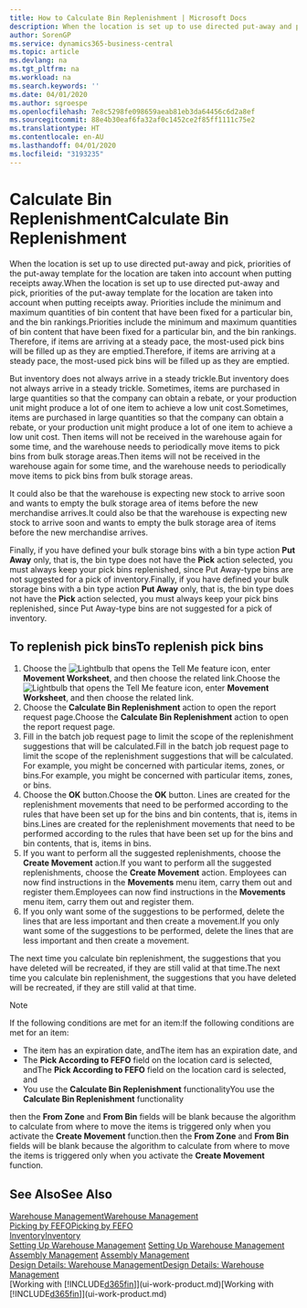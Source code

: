 ```yaml
---
title: How to Calculate Bin Replenishment | Microsoft Docs
description: When the location is set up to use directed put-away and pick, priorities of the put-away template for the location are taken into account when putting receipts away.
author: SorenGP
ms.service: dynamics365-business-central
ms.topic: article
ms.devlang: na
ms.tgt_pltfrm: na
ms.workload: na
ms.search.keywords: ''
ms.date: 04/01/2020
ms.author: sgroespe
ms.openlocfilehash: 7e8c5298fe098659aeab81eb3da64456c6d2a8ef
ms.sourcegitcommit: 88e4b30eaf6fa32af0c1452ce2f85ff1111c75e2
ms.translationtype: HT
ms.contentlocale: en-AU
ms.lasthandoff: 04/01/2020
ms.locfileid: "3193235"
---
```

# <a name="calculate-bin-replenishment"></a><span data-ttu-id="f6671-103">Calculate Bin Replenishment</span><span class="sxs-lookup"><span data-stu-id="f6671-103">Calculate Bin Replenishment</span></span>
<span data-ttu-id="f6671-104">When the location is set up to use directed put-away and pick, priorities of the put-away template for the location are taken into account when putting receipts away.</span><span class="sxs-lookup"><span data-stu-id="f6671-104">When the location is set up to use directed put-away and pick, priorities of the put-away template for the location are taken into account when putting receipts away.</span></span> <span data-ttu-id="f6671-105">Priorities include the minimum and maximum quantities of bin content that have been fixed for a particular bin, and the bin rankings.</span><span class="sxs-lookup"><span data-stu-id="f6671-105">Priorities include the minimum and maximum quantities of bin content that have been fixed for a particular bin, and the bin rankings.</span></span> <span data-ttu-id="f6671-106">Therefore, if items are arriving at a steady pace, the most-used pick bins will be filled up as they are emptied.</span><span class="sxs-lookup"><span data-stu-id="f6671-106">Therefore, if items are arriving at a steady pace, the most-used pick bins will be filled up as they are emptied.</span></span>  

<span data-ttu-id="f6671-107">But inventory does not always arrive in a steady trickle.</span><span class="sxs-lookup"><span data-stu-id="f6671-107">But inventory does not always arrive in a steady trickle.</span></span> <span data-ttu-id="f6671-108">Sometimes, items are purchased in large quantities so that the company can obtain a rebate, or your production unit might produce a lot of one item to achieve a low unit cost.</span><span class="sxs-lookup"><span data-stu-id="f6671-108">Sometimes, items are purchased in large quantities so that the company can obtain a rebate, or your production unit might produce a lot of one item to achieve a low unit cost.</span></span> <span data-ttu-id="f6671-109">Then items will not be received in the warehouse again for some time, and the warehouse needs to periodically move items to pick bins from bulk storage areas.</span><span class="sxs-lookup"><span data-stu-id="f6671-109">Then items will not be received in the warehouse again for some time, and the warehouse needs to periodically move items to pick bins from bulk storage areas.</span></span>  

<span data-ttu-id="f6671-110">It could also be that the warehouse is expecting new stock to arrive soon and wants to empty the bulk storage area of items before the new merchandise arrives.</span><span class="sxs-lookup"><span data-stu-id="f6671-110">It could also be that the warehouse is expecting new stock to arrive soon and wants to empty the bulk storage area of items before the new merchandise arrives.</span></span>  

<span data-ttu-id="f6671-111">Finally, if you have defined your bulk storage bins with a bin type action **Put Away** only, that is, the bin type does not have the **Pick** action selected, you must always keep your pick bins replenished, since Put Away-type bins are not suggested for a pick of inventory.</span><span class="sxs-lookup"><span data-stu-id="f6671-111">Finally, if you have defined your bulk storage bins with a bin type action **Put Away** only, that is, the bin type does not have the **Pick** action selected, you must always keep your pick bins replenished, since Put Away-type bins are not suggested for a pick of inventory.</span></span>  

## <a name="to-replenish-pick-bins"></a><span data-ttu-id="f6671-112">To replenish pick bins</span><span class="sxs-lookup"><span data-stu-id="f6671-112">To replenish pick bins</span></span>  
1.  <span data-ttu-id="f6671-113">Choose the ![Lightbulb that opens the Tell Me feature](media/ui-search/search_small.png "Tell me what you want to do") icon, enter **Movement Worksheet**, and then choose the related link.</span><span class="sxs-lookup"><span data-stu-id="f6671-113">Choose the ![Lightbulb that opens the Tell Me feature](media/ui-search/search_small.png "Tell me what you want to do") icon, enter **Movement Worksheet**, and then choose the related link.</span></span>  
2.  <span data-ttu-id="f6671-114">Choose the **Calculate Bin Replenishment** action to open the report request page.</span><span class="sxs-lookup"><span data-stu-id="f6671-114">Choose the **Calculate Bin Replenishment** action to open the report request page.</span></span>  
3.  <span data-ttu-id="f6671-115">Fill in the batch job request page to limit the scope of the replenishment suggestions that will be calculated.</span><span class="sxs-lookup"><span data-stu-id="f6671-115">Fill in the batch job request page to limit the scope of the replenishment suggestions that will be calculated.</span></span> <span data-ttu-id="f6671-116">For example, you might be concerned with particular items, zones, or bins.</span><span class="sxs-lookup"><span data-stu-id="f6671-116">For example, you might be concerned with particular items, zones, or bins.</span></span>  
4.  <span data-ttu-id="f6671-117">Choose the **OK** button.</span><span class="sxs-lookup"><span data-stu-id="f6671-117">Choose the **OK** button.</span></span> <span data-ttu-id="f6671-118">Lines are created for the replenishment movements that need to be performed according to the rules that have been set up for the bins and bin contents, that is, items in bins.</span><span class="sxs-lookup"><span data-stu-id="f6671-118">Lines are created for the replenishment movements that need to be performed according to the rules that have been set up for the bins and bin contents, that is, items in bins.</span></span>  
5.  <span data-ttu-id="f6671-119">If you want to perform all the suggested replenishments, choose the **Create Movement** action.</span><span class="sxs-lookup"><span data-stu-id="f6671-119">If you want to perform all the suggested replenishments, choose the **Create Movement** action.</span></span> <span data-ttu-id="f6671-120">Employees can now find instructions in the **Movements** menu item, carry them out and register them.</span><span class="sxs-lookup"><span data-stu-id="f6671-120">Employees can now find instructions in the **Movements** menu item, carry them out and register them.</span></span>  
6.  <span data-ttu-id="f6671-121">If you only want some of the suggestions to be performed, delete the lines that are less important and then create a movement.</span><span class="sxs-lookup"><span data-stu-id="f6671-121">If you only want some of the suggestions to be performed, delete the lines that are less important and then create a movement.</span></span>  

<span data-ttu-id="f6671-122">The next time you calculate bin replenishment, the suggestions that you have deleted will be recreated, if they are still valid at that time.</span><span class="sxs-lookup"><span data-stu-id="f6671-122">The next time you calculate bin replenishment, the suggestions that you have deleted will be recreated, if they are still valid at that time.</span></span>  

> [!NOTE]  
>  <span data-ttu-id="f6671-123">If the following conditions are met for an item:</span><span class="sxs-lookup"><span data-stu-id="f6671-123">If the following conditions are met for an item:</span></span>  
>   
>  -   <span data-ttu-id="f6671-124">The item has an expiration date, and</span><span class="sxs-lookup"><span data-stu-id="f6671-124">The item has an expiration date, and</span></span>  
> -   <span data-ttu-id="f6671-125">The **Pick According to FEFO** field on the location card is selected, and</span><span class="sxs-lookup"><span data-stu-id="f6671-125">The **Pick According to FEFO** field on the location card is selected, and</span></span>  
> -   <span data-ttu-id="f6671-126">You use the **Calculate Bin Replenishment** functionality</span><span class="sxs-lookup"><span data-stu-id="f6671-126">You use the **Calculate Bin Replenishment** functionality</span></span>  
>   
>  <span data-ttu-id="f6671-127">then the **From Zone** and **From Bin** fields will be blank because the algorithm to calculate from where to move the items is triggered only when you activate the **Create Movement** function.</span><span class="sxs-lookup"><span data-stu-id="f6671-127">then the **From Zone** and **From Bin** fields will be blank because the algorithm to calculate from where to move the items is triggered only when you activate the **Create Movement** function.</span></span>  

## <a name="see-also"></a><span data-ttu-id="f6671-128">See Also</span><span class="sxs-lookup"><span data-stu-id="f6671-128">See Also</span></span>  
[<span data-ttu-id="f6671-129">Warehouse Management</span><span class="sxs-lookup"><span data-stu-id="f6671-129">Warehouse Management</span></span>](warehouse-manage-warehouse.md)  
[<span data-ttu-id="f6671-130">Picking by FEFO</span><span class="sxs-lookup"><span data-stu-id="f6671-130">Picking by FEFO</span></span>](warehouse-picking-by-fefo.md)  
[<span data-ttu-id="f6671-131">Inventory</span><span class="sxs-lookup"><span data-stu-id="f6671-131">Inventory</span></span>](inventory-manage-inventory.md)  
<span data-ttu-id="f6671-132">[Setting Up Warehouse Management](warehouse-setup-warehouse.md)   </span><span class="sxs-lookup"><span data-stu-id="f6671-132">[Setting Up Warehouse Management](warehouse-setup-warehouse.md)   </span></span>  
<span data-ttu-id="f6671-133">[Assembly Management](assembly-assemble-items.md)  </span><span class="sxs-lookup"><span data-stu-id="f6671-133">[Assembly Management](assembly-assemble-items.md)  </span></span>  
[<span data-ttu-id="f6671-134">Design Details: Warehouse Management</span><span class="sxs-lookup"><span data-stu-id="f6671-134">Design Details: Warehouse Management</span></span>](design-details-warehouse-management.md)  
<span data-ttu-id="f6671-135">[Working with [!INCLUDE[d365fin](includes/d365fin_md.md)]](ui-work-product.md)</span><span class="sxs-lookup"><span data-stu-id="f6671-135">[Working with [!INCLUDE[d365fin](includes/d365fin_md.md)]](ui-work-product.md)</span></span>

